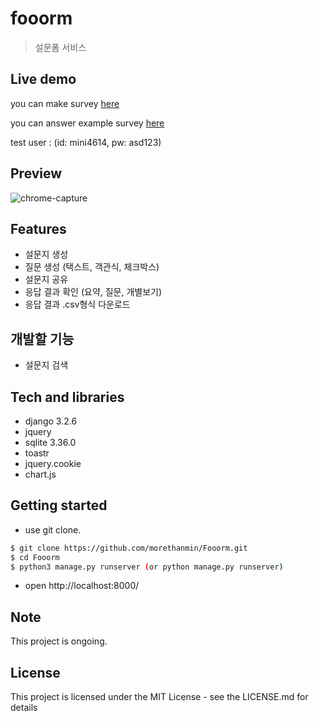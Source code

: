# fooorm

> 설문폼 서비스

## Live demo

you can make survey [here](http://34.64.167.215:7000/)

you can answer example survey [here](http://34.64.167.215:7000/forms/p6rRECBjzrrReNJ4XSdF)

test user : (id: mini4614, pw: asd123)

## Preview

![chrome-capture](https://user-images.githubusercontent.com/72514247/129503204-83f947a7-4ce9-4e08-973d-7964ec5fd6d8.gif)

## Features

- 설문지 생성
- 질문 생성 (택스트, 객관식, 체크박스)
- 설문지 공유
- 응답 결과 확인 (요약, 질문, 개별보기)
- 응답 결과 .csv형식 다운로드

## 개발할 기능

- 설문지 검색

## Tech and libraries

- django 3.2.6
- jquery
- sqlite 3.36.0
- toastr
- jquery.cookie
- chart.js

## Getting started

- use git clone.

```bash
$ git clone https://github.com/morethanmin/Fooorm.git
$ cd Fooorm
$ python3 manage.py runserver (or python manage.py runserver)
```

- open http://localhost:8000/

## Note

This project is ongoing.

## License

This project is licensed under the MIT License - see the LICENSE.md for details
